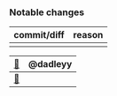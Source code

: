 ### Notable changes

| commit/diff | reason |
| :--- | :--- |
| | |

| [:tophat:][contributing] | @dadleyy |
| :--- | :--- |
| [:paperclip:][contributing] | |

[contributing]: https://github.com/dadleyy/marlow/blob/master/.github/CONTRIBUTING.md
